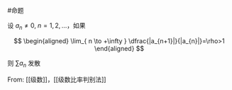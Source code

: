 #命题 

设 $a_{n}\neq 0,\; n=1,2,\dots$，如果

$$
\begin{aligned}
\lim_{ n \to +\infty } \dfrac{|a_{n+1}|}{|a_{n}|}=\rho>1
\end{aligned}
$$

则 $\sum a_{n}$ 发散

From: [[级数]]，[[级数比率判别法]]